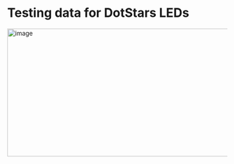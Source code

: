 # Testing data for DotStars LEDs				
<img width="1561" height="292" alt="image" src="https://github.com/user-attachments/assets/e499fece-a99c-4680-8513-4d8fefcbbc68" />
